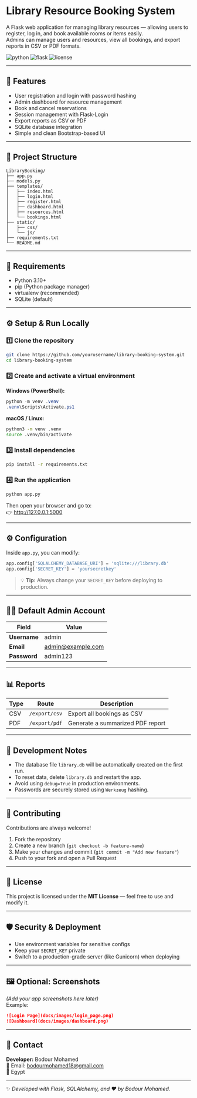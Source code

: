 # Library Resource Booking System

A Flask web application for managing library resources — allowing users to register, log in, and book available rooms or items easily.  
Admins can manage users and resources, view all bookings, and export reports in CSV or PDF formats.

![python](https://img.shields.io/badge/python-3.10+-blue)
![flask](https://img.shields.io/badge/Flask-Framework-lightgrey)
![license](https://img.shields.io/badge/license-MIT-green)

---

## 🚀 Features
- User registration and login with password hashing
- Admin dashboard for resource management
- Book and cancel reservations
- Session management with Flask-Login
- Export reports as CSV or PDF
- SQLite database integration
- Simple and clean Bootstrap-based UI

---

## 📁 Project Structure
```
LibraryBooking/
├── app.py
├── models.py
├── templates/
│   ├── index.html
│   ├── login.html
│   ├── register.html
│   ├── dashboard.html
│   ├── resources.html
│   └── bookings.html
├── static/
│   ├── css/
│   └── js/
├── requirements.txt
└── README.md
```

---

## 🧩 Requirements
- Python 3.10+
- pip (Python package manager)
- virtualenv (recommended)
- SQLite (default)

---

## ⚙️ Setup & Run Locally

### 1️⃣ Clone the repository
```bash
git clone https://github.com/yourusername/library-booking-system.git
cd library-booking-system
```

### 2️⃣ Create and activate a virtual environment

**Windows (PowerShell):**
```powershell
python -m venv .venv
.venv\Scripts\Activate.ps1
```

**macOS / Linux:**
```bash
python3 -m venv .venv
source .venv/bin/activate
```

### 3️⃣ Install dependencies
```bash
pip install -r requirements.txt
```

### 4️⃣ Run the application
```bash
python app.py
```

Then open your browser and go to:  
👉 http://127.0.0.1:5000

---

## ⚙️ Configuration
Inside `app.py`, you can modify:
```python
app.config['SQLALCHEMY_DATABASE_URI'] = 'sqlite:///library.db'
app.config['SECRET_KEY'] = 'yoursecretkey'
```

> 💡 **Tip:** Always change your `SECRET_KEY` before deploying to production.

---

## 👩‍💼 Default Admin Account
| Field | Value |
|-------|--------|
| **Username** | admin |
| **Email** | admin@example.com |
| **Password** | admin123 |

---

## 📊 Reports
| Type | Route | Description |
|------|--------|-------------|
| CSV  | `/export/csv` | Export all bookings as CSV |
| PDF  | `/export/pdf` | Generate a summarized PDF report |

---

## 🧠 Development Notes
- The database file `library.db` will be automatically created on the first run.
- To reset data, delete `library.db` and restart the app.
- Avoid using `debug=True` in production environments.
- Passwords are securely stored using `Werkzeug` hashing.

---

## 🤝 Contributing
Contributions are always welcome!

1. Fork the repository  
2. Create a new branch (`git checkout -b feature-name`)  
3. Make your changes and commit (`git commit -m "Add new feature"`)  
4. Push to your fork and open a Pull Request  

---

## 📜 License
This project is licensed under the **MIT License** — feel free to use and modify it.

---

## 🛡️ Security & Deployment
- Use environment variables for sensitive configs  
- Keep your `SECRET_KEY` private  
- Switch to a production-grade server (like Gunicorn) when deploying  

---

## 🖼️ Optional: Screenshots
*(Add your app screenshots here later)*  
Example:
```markdown
![Login Page](docs/images/login_page.png)
![Dashboard](docs/images/dashboard.png)
```

---

## 💬 Contact
**Developer:** Bodour Mohamed  
📧 Email: bodourmohamed18@gmail.com  
📍 Egypt  

---

✨ *Developed with Flask, SQLAlchemy, and ❤️ by Bodour Mohamed.*
